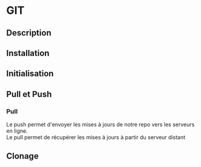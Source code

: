 # GIT

## Description

## Installation

## Initialisation

## Pull et Push

### Pull
Le push permet d'envoyer les mises à jours de notre repo vers les serveurs en ligne.  
Le pull permet de récupérer les mises à jours à partir du serveur distant

## Clonage
